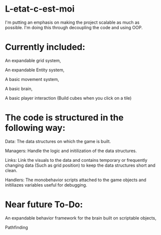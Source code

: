 # L-etat-c-est-moi

I'm putting an emphasis on making the project scalable as much as possible. I'm doing this through decoupling the code and using OOP.

# Currently included:

 An expandable grid system,
 
 An expandable Entity system,
 
 A basic movement system,
 
 A basic brain,
 
 A basic player interaction (Build cubes when you click on a tile)

# The code is structured in the following way:

 Data: The data structures on which the game is built. 
 
 Managers: Handle the logic and initilization of the data structures.
 
 Links: Link the visuals to the data and contains temporary or frequently changing data (Such as grid position) to keep the data structures short and clean.
 
 Handlers: The monobehavior scripts attached to the game objects and initiliazes variables useful for debugging.

# Near future To-Do:
 An expandable behavior framework for the brain built on scriptable objects,
 
 Pathfinding
